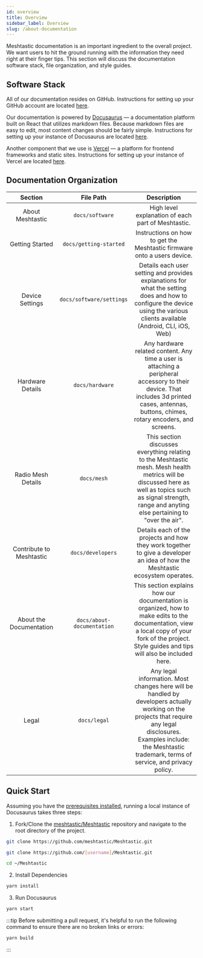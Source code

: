 ```yaml
---
id: overview
title: Overview
sidebar_label: Overview
slug: /about-documentation
---
```

Meshtastic documentation is an important ingredient to the overall project. We want users to hit the ground running with the information they need right at their finger tips. This section will discuss the documentation software stack, file organization, and style guides.

## Software Stack
All of our documentation resides on GitHub. Instructions for setting up your GitHub account are located [here](github).

Our documentation is powered by [Docusaurus](https://docusaurus.io) — a documentation platform built on React that utilizes markdown files. Because markdown files are easy to edit, most content changes should be fairly simple. Instructions for setting up your instance of Docusaurus are located [here](docusaurus).

Another component that we use is [Vercel](https://vercel.com) — a platform for frontend frameworks and static sites. Instructions for setting up your instance of Vercel are located [here](vercel).

## Documentation Organization
| Section | File Path | Description |
| :-----: | :-------: | :---------: |
| About Meshtastic | `docs/software` | High level explanation of each part of Meshtastic. |
| Getting Started | `docs/getting-started` | Instructions on how to get the Meshtastic firmware onto a users device. |
| Device Settings | `docs/software/settings` | Details each user setting and provides explanations for what the setting does and how to configure the device using the various clients available (Android, CLI, iOS, Web) |
| Hardware Details | `docs/hardware` | Any hardware related content. Any time a user is attaching a peripheral accessory to their device. That includes 3d printed cases, antennas, buttons, chimes, rotary encoders, and screens. |
| Radio Mesh Details | `docs/mesh` | This section discusses everything relating to the Meshtastic mesh. Mesh health metrics will be discussed here as well as topics such as signal strength, range and anyting else pertaining to "over the air". |
| Contribute to Meshtastic | `docs/developers` | Details each of the projects and how they work together to give a developer an idea of how the Meshtastic ecosystem operates. |
| About the Documentation | `docs/about-documentation` | This section explains how our documentation is organized, how to make edits to the documentation, view a local copy of your fork of the project. Style guides and tips will also be included here. |
| Legal | `docs/legal` | Any legal information. Most changes here will be handled by developers actually working on the projects that require any legal disclosures. Examples include: the Meshtastic trademark, terms of service, and privacy policy. |

## Quick Start

Assuming you have the [prerequisites installed](serve-docs-locally#prerequisites), running a local instance of Docusaurus takes three steps:

1. Fork/Clone the [meshtastic/Meshtastic](https://github.com/meshtastic/Meshtastic) repository and navigate to the root directory of the project.
```bash title="Clone the project"
git clone https://github.com/meshtastic/Meshtastic.git
```
```bash title="Clone fork of the project"
git clone https://github.com/[username]/Meshtastic.git
```
```bash title="Change Directory"
cd ~/Meshtastic
```
2. Install Dependencies
```bash title="Install dependencies using Yarn"
yarn install
```
3. Run Docusaurus
```bash title="Run node.js server"
yarn start
```

:::tip
Before submitting a pull request, it's helpful to run the following command to ensure there are no broken links or errors:

```bash title="Build Project"
yarn build
```
:::
